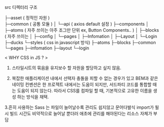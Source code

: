 src 디렉터리 구조

├─asset ( 정적인 자원 )  
├─common ( 공통 모듈 )
│  └─api ( axios default 설정 )
├─components
│  ├─atoms ( 자주 쓰이는 아주 조그만 단위 ex, Button Components.. )
│  ├─blocks ( 자주 쓰이는 
│  ├─config
│  └─pages
│      ├─Infomation
│      ├─Layout
│      └─Login
├─ducks
└─styles ( css in javascript 방식)
    ├─atoms
    ├─blocks
    ├─common
    └─pages
        ├─infomation
        ├─layout
        └─login

< WHY CSS in JS ? > 

1. 스타일시트의 묶음을 유지보수 할 자원을 할당하고 싶지 않음.

2. 복잡한 애플리케이션 내에서 선택자 충돌을 피할 수 없는 경우가 있고 BEM과 같은 네이밍 컨벤션은 한 프로젝트 내에서는 도움이 되지만, 서드파티 코드를 통합할 때는 도움이 되지 않는다. 따라서 CSS를 컴파일 할 때, 기본적으로 고유한 이름을 생성 하는 방식을 채택.

3.흔히 사용하는 Sass 는 파일이 늘어날수록 관리도 쉽지않고 문어다발식 import가 될 시 빌드 시간도 비약적으로 늘어날 뿐더러 애초에 관리를 해야된다는 리소스 자체가 부담
